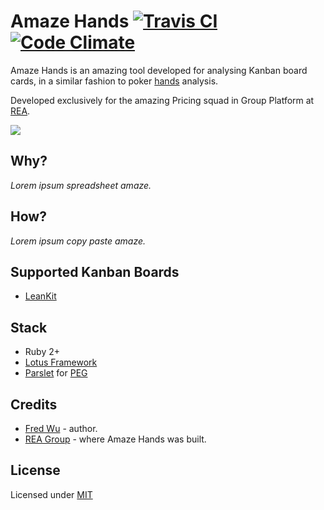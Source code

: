 # Amaze Hands [![Travis CI](https://travis-ci.org/fredwu/amaze_hands.svg?branch=master)](https://travis-ci.org/fredwu/amaze_hands) [![Code Climate](https://codeclimate.com/github/fredwu/amaze_hands/badges/gpa.svg)](https://codeclimate.com/github/fredwu/amaze_hands)

Amaze Hands is an amazing tool developed for analysing Kanban board cards, in a similar fashion to poker [hands](http://en.wikipedia.org/wiki/Glossary_of_poker_terms#hand) analysis.

Developed exclusively for the amazing Pricing squad in Group Platform at [REA](http://www.rea-group.com/).

![](http://i.imgur.com/uhoCs1U.jpg)

## Why?

_Lorem ipsum spreadsheet amaze._

## How?

_Lorem ipsum copy paste amaze._

## Supported Kanban Boards

- [LeanKit](http://leankit.com/)

## Stack

- Ruby 2+
- [Lotus Framework](http://lotusrb.org/)
- [Parslet](http://kschiess.github.io/parslet/) for [PEG](http://en.wikipedia.org/wiki/Parsing_expression_grammar)

## Credits

- [Fred Wu](http://fredwu.me/) - author.
- [REA Group](http://www.rea-group.com/) - where Amaze Hands was built.

## License

Licensed under [MIT](http://fredwu.mit-license.org/)
